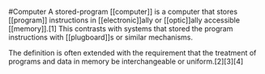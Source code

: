 #Computer 
A stored-program [[computer]] is a computer that stores [[program]] instructions in [[electronic]]ally or [[optic]]ally accessible [[memory]].[1] This contrasts with systems that stored the program instructions with [[plugboard]]s or similar mechanisms.

The definition is often extended with the requirement that the treatment of programs and data in memory be interchangeable or uniform.[2][3][4]